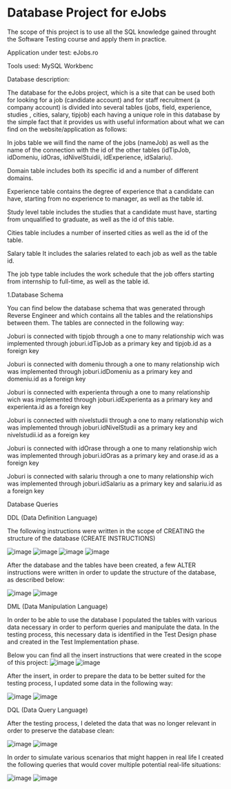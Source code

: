 # Database Project for eJobs

The scope of this project is to use all the SQL knowledge gained throught the Software Testing course and apply them in practice.

Application under test: eJobs.ro

Tools used: MySQL Workbenc

Database description: 

The database for the eJobs project, which is a site that can be used both for looking for a job (candidate account) and for staff recruitment (a company account) is divided into several tables (jobs, field, experience, studies , cities, salary, tipjob) each having a unique role in this database by the simple fact that it provides us with useful information about what we can find on the website/application as follows:

In jobs table we will find the name of the jobs (nameJob) as well as the name of the connection with the id of the other tables (idTipJob, idDomeniu, idOras, idNivelStuidii, idExperience, idSalariu).

Domain table includes both its specific id and a number of different domains.

Experience table contains the degree of experience that a candidate can have, starting from no experience to manager, as well as the table id.

Study level table includes the studies that a candidate must have, starting from unqualified to graduate, as well as the id of this table.

Cities table includes a number of inserted cities as well as the id of the table.

Salary table It includes the salaries related to each job as well as the table id.

The job type table includes the work schedule that the job offers starting from internship to full-time, as well as the table id.


1.Database Schema

You can find below the database schema that was generated through Reverse Engineer and which contains all the tables and the relationships between them.
The tables are connected in the following way:

Joburi is connected with tipjob through a one to many relationship wich was implemented through joburi.idTipJob as a primary key and tipjob.id as a foreign key

Joburi is connected with domeniu through a one to many relationship wich was implemented through joburi.idDomeniu as a primary key and domeniu.id as a foreign key

Joburi is connected with experienta through a one to many relationship wich was implemented through joburi.idExperienta as a primary key and experienta.id as a foreign key

Joburi is connected with nivelstudii through a one to many relationship wich was implemented through joburi.idNivelStudii as a primary key and nivelstudii.id as a foreign key

Joburi is connected with idOrase through a one to many relationship wich was implemented through joburi.idOras as a primary key and orase.id as a foreign key

Joburi is connected with salariu through a one to many relationship wich was implemented through joburi.idSalariu as a primary key and salariu.id as a foreign key


Database Queries

DDL (Data Definition Language)

The following instructions were written in the scope of CREATING the structure of the database (CREATE INSTRUCTIONS)

![image](https://github.com/ValentinMarg/MySQL-Project/assets/162619749/369846a9-b47c-4493-95ca-40fa88c4b7c2)                ![image](https://github.com/ValentinMarg/MySQL-Project/assets/162619749/03cc30ac-e06a-40aa-a444-8a7ec0bcb5fa)
![image](https://github.com/ValentinMarg/MySQL-Project/assets/162619749/634d93cb-b72f-4b59-835c-4def4ab22768)                ![image](https://github.com/ValentinMarg/MySQL-Project/assets/162619749/699ca326-e559-41f2-bf65-65b1f5ed0a4a)

After the database and the tables have been created, a few ALTER instructions were written in order to update the structure of the database, as described below:

![image](https://github.com/ValentinMarg/MySQL-Project/assets/162619749/500df68c-c96a-4c07-8f95-811e1f3054cd)                ![image](https://github.com/ValentinMarg/MySQL-Project/assets/162619749/e572e321-9ef2-473e-ad56-1e56bfe1ce12)

DML (Data Manipulation Language)

In order to be able to use the database I populated the tables with various data necessary in order to perform queries and manipulate the data. In the testing process, this necessary data is identified in the Test Design phase and created in the Test Implementation phase.

Below you can find all the insert instructions that were created in the scope of this project:
![image](https://github.com/ValentinMarg/MySQL-Project/assets/162619749/b1838ed0-280f-45b8-ac7b-2c3a94f33ec8)                ![image](https://github.com/ValentinMarg/MySQL-Project/assets/162619749/45d7d7c1-72c3-4ade-8bd8-6d7e7306f700)

After the insert, in order to prepare the data to be better suited for the testing process, I updated some data in the following way:

![image](https://github.com/ValentinMarg/MySQL-Project/assets/162619749/00df5704-be67-4680-9138-9e7788f0ee71)                ![image](https://github.com/ValentinMarg/MySQL-Project/assets/162619749/29266789-2614-459a-af9e-e4f374e705a4)

DQL (Data Query Language)

After the testing process, I deleted the data that was no longer relevant in order to preserve the database clean:

![image](https://github.com/ValentinMarg/MySQL-Project/assets/162619749/ebf66f81-0f82-4757-887a-64629281a5c4)                ![image](https://github.com/ValentinMarg/MySQL-Project/assets/162619749/9dc1ec3e-3854-44bb-92e9-f528ed16db7a)

In order to simulate various scenarios that might happen in real life I created the following queries that would cover multiple potential real-life situations:

![image](https://github.com/ValentinMarg/MySQL-Project/assets/162619749/e9afcbaf-ffa6-4c3e-b81e-f9f8ce46f914)                 ![image](https://github.com/ValentinMarg/MySQL-Project/assets/162619749/74b6ba1d-0d4a-413d-ad1f-126054c206b9)





